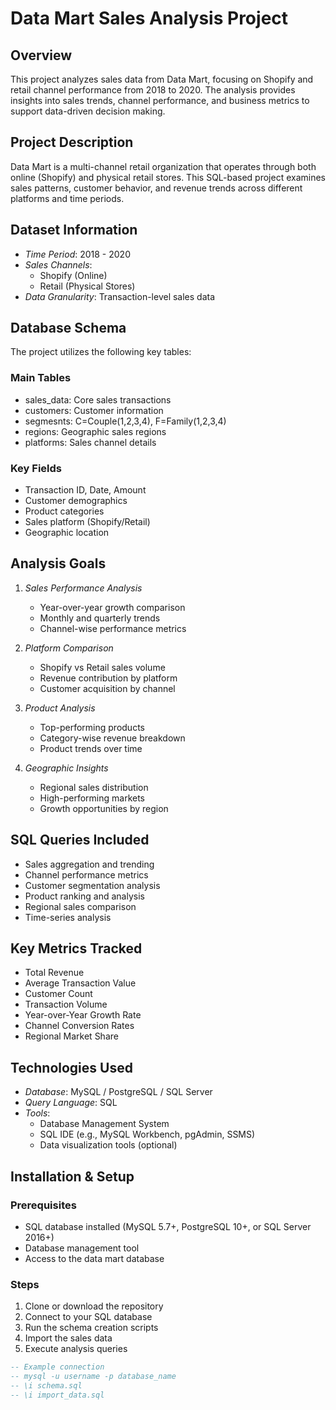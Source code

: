 # Data Mart Sales Analysis Project

## Overview
This project analyzes sales data from Data Mart, focusing on Shopify and retail channel performance from 2018 to 2020. The analysis provides insights into sales trends, channel performance, and business metrics to support data-driven decision making.

## Project Description
Data Mart is a multi-channel retail organization that operates through both online (Shopify) and physical retail stores. This SQL-based project examines sales patterns, customer behavior, and revenue trends across different platforms and time periods.

## Dataset Information
- *Time Period*: 2018 - 2020
- *Sales Channels*: 
  - Shopify (Online)
  - Retail (Physical Stores)
- *Data Granularity*: Transaction-level sales data

## Database Schema
The project utilizes the following key tables:

### Main Tables
- sales_data: Core sales transactions
- customers: Customer information
- segmesnts: C=Couple(1,2,3,4), F=Family(1,2,3,4)
- regions: Geographic sales regions
- platforms: Sales channel details

### Key Fields
- Transaction ID, Date, Amount
- Customer demographics
- Product categories
- Sales platform (Shopify/Retail)
- Geographic location

## Analysis Goals
1. *Sales Performance Analysis*
   - Year-over-year growth comparison
   - Monthly and quarterly trends
   - Channel-wise performance metrics

2. *Platform Comparison*
   - Shopify vs Retail sales volume
   - Revenue contribution by platform
   - Customer acquisition by channel

3. *Product Analysis*
   - Top-performing products
   - Category-wise revenue breakdown
   - Product trends over time

4. *Geographic Insights*
   - Regional sales distribution
   - High-performing markets
   - Growth opportunities by region

## SQL Queries Included
- Sales aggregation and trending
- Channel performance metrics
- Customer segmentation analysis
- Product ranking and analysis
- Regional sales comparison
- Time-series analysis

## Key Metrics Tracked
- Total Revenue
- Average Transaction Value
- Customer Count
- Transaction Volume
- Year-over-Year Growth Rate
- Channel Conversion Rates
- Regional Market Share

## Technologies Used
- *Database*: MySQL / PostgreSQL / SQL Server
- *Query Language*: SQL
- *Tools*: 
  - Database Management System
  - SQL IDE (e.g., MySQL Workbench, pgAdmin, SSMS)
  - Data visualization tools (optional)

## Installation & Setup

### Prerequisites
- SQL database installed (MySQL 5.7+, PostgreSQL 10+, or SQL Server 2016+)
- Database management tool
- Access to the data mart database

### Steps
1. Clone or download the repository
2. Connect to your SQL database
3. Run the schema creation scripts
4. Import the sales data
5. Execute analysis queries
```sql
-- Example connection
-- mysql -u username -p database_name
-- \i schema.sql
-- \i import_data.sql
